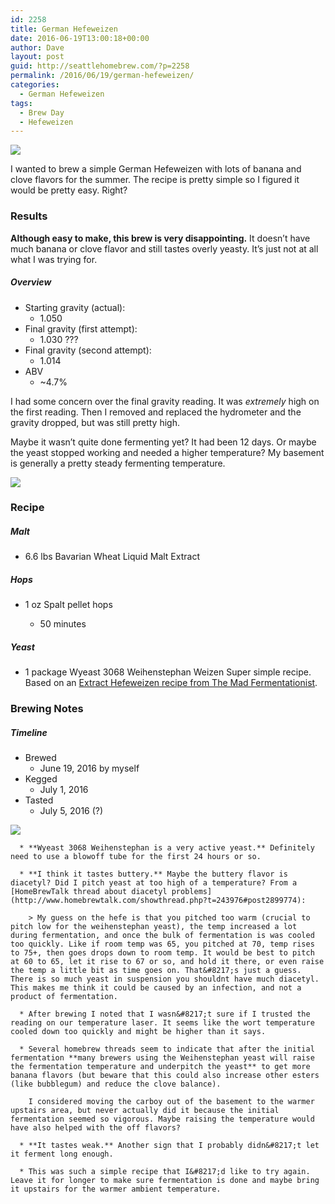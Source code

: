 ```yaml
---
id: 2258
title: German Hefeweizen
date: 2016-06-19T13:00:18+00:00
author: Dave
layout: post
guid: http://seattlehomebrew.com/?p=2258
permalink: /2016/06/19/german-hefeweizen/
categories:
  - German Hefeweizen
tags:
  - Brew Day
  - Hefeweizen
---
```

<img src="http://seattlehomebrew.com/wp-content/uploads/2016/06/IMG_4693-001-587x500.jpg" class="aligncenter" />

I wanted to brew a simple German Hefeweizen with lots of banana and clove flavors for the summer. The recipe is pretty simple so I figured it would be pretty easy. Right?

<!--more-->

### Results

**Although easy to make, this brew is very disappointing.** It doesn&#8217;t have much banana or clove flavor and still tastes overly yeasty. It&#8217;s just not at all what I was trying for.<section class="brewtable"> 

##### Overview

  * Starting gravity (actual): 
      * 1.050
  * Final gravity (first attempt): 
      * 1.030 ???
  * Final gravity (second attempt): 
      * 1.014
  * ABV 
      * ~4.7%</section> 

I had some concern over the final gravity reading. It was _extremely_ high on the first reading. Then I removed and replaced the hydrometer and the gravity dropped, but was still pretty high.

Maybe it wasn&#8217;t quite done fermenting yet? It had been 12 days. Or maybe the yeast stopped working and needed a higher temperature? My basement is generally a pretty steady fermenting temperature.

<img src="http://seattlehomebrew.com/wp-content/uploads/2016/06/IMG_4892_4893-800x500.jpg" class="aligncenter" /> 

### Recipe<section class="brewtable"> 

##### Malt

  * 6.6 lbs Bavarian Wheat Liquid Malt Extract

##### Hops

  * 1 oz Spalt pellet hops 
      * 50 minutes</ul> 
    ##### Yeast
    
      * 1 package Wyeast 3068 Weihenstephan Weizen</section> 
    Super simple recipe. Based on an [Extract Hefeweizen recipe from The Mad Fermentationist](http://www.themadfermentationist.com/2009/09/extract-hefeweizen-recipe.html).
    
    ### Brewing Notes<section class="brewtable"> 
    
    ##### Timeline
    
      * Brewed 
          * June 19, 2016 by myself
      * Kegged 
          * July 1, 2016
      * Tasted 
          * July 5, 2016 (?)</section> 
    <!--table>


<tr>


<td>Brewed</td>



<td>June 19, 2016 by myself</td>


</tr>




<tr>


<td>Kegged</td>



<td>July 1, 2016</td>


</tr>




<tr>


<td>Tasted</td>



<td>July 5, 2016 (?)</td>


</tr>


</table-->
    
<img src="http://seattlehomebrew.com/wp-content/uploads/2016/06/IMG_4780-001-1024x431.jpg" class="aligncenter" /> 
    
      * **Wyeast 3068 Weihenstephan is a very active yeast.** Definitely need to use a blowoff tube for the first 24 hours or so.
    
      * **I think it tastes buttery.** Maybe the buttery flavor is diacetyl? Did I pitch yeast at too high of a temperature? From a [HomeBrewTalk thread about diacetyl problems](http://www.homebrewtalk.com/showthread.php?t=243976#post2899774):
        
        > My guess on the hefe is that you pitched too warm (crucial to pitch low for the weihenstephan yeast), the temp increased a lot during fermentation, and once the bulk of fermentation is was cooled too quickly. Like if room temp was 65, you pitched at 70, temp rises to 75+, then goes drops down to room temp. It would be best to pitch at 60 to 65, let it rise to 67 or so, and hold it there, or even raise the temp a little bit as time goes on. That&#8217;s just a guess. There is so much yeast in suspension you shouldnt have much diacetyl. This makes me think it could be caused by an infection, and not a product of fermentation. 
    
      * After brewing I noted that I wasn&#8217;t sure if I trusted the reading on our temperature laser. It seems like the wort temperature cooled down too quickly and might be higher than it says.
    
      * Several homebrew threads seem to indicate that after the initial fermentation **many brewers using the Weihenstephan yeast will raise the fermentation temperature and underpitch the yeast** to get more banana flavors (but beware that this could also increase other esters (like bubblegum) and reduce the clove balance).
        
        I considered moving the carboy out of the basement to the warmer upstairs area, but never actually did it because the initial fermentation seemed so vigorous. Maybe raising the temperature would have also helped with the off flavors?
    
      * **It tastes weak.** Another sign that I probably didn&#8217;t let it ferment long enough.
    
      * This was such a simple recipe that I&#8217;d like to try again. Leave it for longer to make sure fermentation is done and maybe bring it upstairs for the warmer ambient temperature.